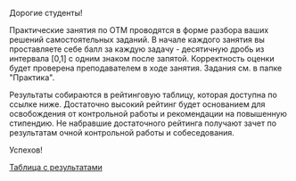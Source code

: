 Дорогие студенты!

Практические занятия по ОТМ проводятся в форме разбора ваших решений самостоятельных заданий. В начале каждого занятия вы проставляете себе балл за каждую задачу - десятичную дробь из интервала [0,1] с одним знаком после запятой. Корректность оценки будет проверена преподавателем в ходе занятия. Задания см. в папке "Практика".

Результаты собираются в рейтинговую таблицу, которая доступна по ссылке ниже. Достаточно высокий рейтинг будет основанием для освобождения от контрольной работы и рекомендации на повышенную стипендию. Не набравшие достаточного рейтинга получают зачет по результатам очной контрольной работы и собеседования.

Успехов!

[Таблица с результатами](https://docs.google.com/spreadsheets/d/1C0XYQaI92JMlk7wUbX1eA3l36-3RAs4sxHjxKsHGs5M/edit?gid=0#gid=0)


